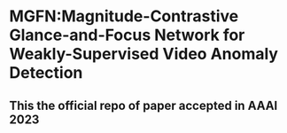 # MGFN:Magnitude-Contrastive Glance-and-Focus Network for Weakly-Supervised Video Anomaly Detection
## This the official repo of paper accepted in AAAI 2023
